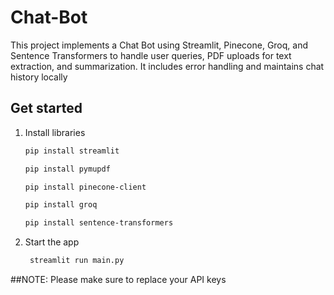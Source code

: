 # Chat-Bot

This project implements a Chat Bot using Streamlit, Pinecone, Groq, and Sentence Transformers to handle user queries, PDF uploads for text extraction, and summarization. It includes error handling and maintains chat history locally

## Get started

1. Install libraries

   ```bash
   pip install streamlit
   ```

   ```bash
   pip install pymupdf
   ```

   ```bash
   pip install pinecone-client
   ```

   ```bash
   pip install groq
   ```

   ```bash
   pip install sentence-transformers
   ```

2. Start the app

   ```bash
    streamlit run main.py
   ```

##NOTE: Please make sure to replace your API keys
